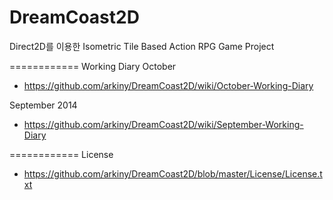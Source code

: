 DreamCoast2D
============

Direct2D를 이용한 Isometric Tile Based Action RPG Game Project

============
Working Diary 
October 
- https://github.com/arkiny/DreamCoast2D/wiki/October-Working-Diary

September 2014
- https://github.com/arkiny/DreamCoast2D/wiki/September-Working-Diary

============
License
- https://github.com/arkiny/DreamCoast2D/blob/master/License/License.txt
